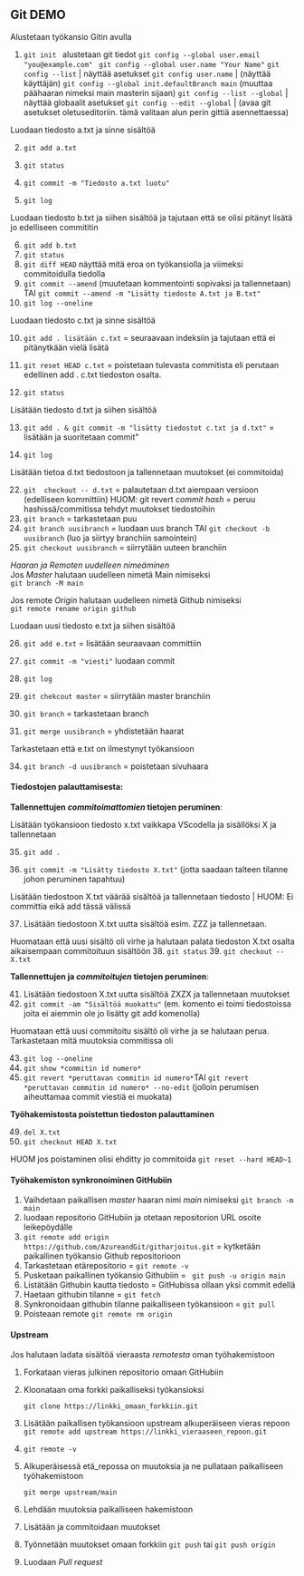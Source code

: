 ## Git DEMO

Alustetaan työkansio Gitin avulla

1. ```git init ```
    alustetaan git tiedot
    ``` git config --global user.email "you@example.com" ```
    ``` git config --global user.name "Your Name"```
    ```git config --list``` | näyttää asetukset
    ```git config user.name``` | (näyttää käyttäjän)
    ```git config --global init.defaultBranch main``` (muuttaa päähaaran nimeksi main masterin sijaan)
    ```git config --list --global``` | näyttää globaalit asetukset
    ```git config --edit --global``` | (avaa git asetukset oletuseditoriin. tämä valitaan alun perin gittiä asennettaessa)

Luodaan tiedosto a.txt ja sinne sisältöä

2.  ```git add a.txt```

3.  ```git status```

4.  ```git commit -m "Tiedosto a.txt luotu"```

5.  ```git log```

Luodaan tiedosto b.txt ja siihen sisältöä ja tajutaan että se olisi pitänyt lisätä jo edelliseen commititin

6.  ```git add b.txt```
7.  ```git status```
8.   ```git diff HEAD``` näyttää mitä eroa on työkansiolla ja viimeksi commitoidulla tiedolla
9.  ```git commit --amend``` (muutetaan kommentointi sopivaksi ja tallennetaan) TAI ```git commit --amend -m "Lisätty tiedosto A.txt ja B.txt"```
9.  ```git log --oneline ```

Luodaan tiedosto c.txt ja sinne sisältöä

10. ```git add . lisätään c.txt``` = seuraavaan indeksiin ja tajutaan että ei pitänytkään vielä lisätä

11. ```git reset HEAD c.txt``` = poistetaan tulevasta commitista eli perutaan edellinen add . c.txt tiedoston osalta.

12. ```git status```

Lisätään tiedosto d.txt ja siihen sisältöä

13.  ```git add . & git commit -m "lisätty tiedostot c.txt ja d.txt"``` = lisätään ja suoritetaan commit"

14.  ```git log```

Lisätään tietoa d.txt tiedostoon ja tallennetaan muutokset (ei commitoida)

22.  ```git  checkout -- d.txt``` = palautetaan d.txt aiempaan versioon (edelliseen kommittiin)
     HUOM: git revert *commit hash* = peruu hashissä/commitissa tehdyt muutokset tiedostoihin
23.  ```git branch``` = tarkastetaan puu
24.  ```git branch uusibranch``` = luodaan uus branch TAI ``git checkout -b uusibranch`` (luo ja siirtyy branchiin samointein)
25.  ```git checkout uusibranch``` = siirrytään uuteen branchiin

*Haaran ja Remoten uudelleen nimeäminen*  
Jos *Master*  halutaan uudelleen nimetä Main nimiseksi  
``git branch -M main``  

Jos remote *Origin* halutaan uudelleen nimetä Github nimiseksi  
``git remote rename origin github``  

Luodaan uusi tiedosto e.txt ja siihen sisältöä

26.  ```git add e.txt``` = lisätään seuraavaan committiin
27.  ```git commit -m "viesti"``` luodaan commit
28.  ```git log``` 
29.  ```git chekcout master``` = siirrytään master branchiin

30.  ```git branch``` = tarkastetaan branch
31.  ```git merge uusibranch``` = yhdistetään haarat

Tarkastetaan että e.txt on ilmestynyt työkansioon

34.  ```git branch -d uusibranch``` = poistetaan sivuhaara

#### Tiedostojen palauttamisesta: 

**Tallennettujen *commitoimattomien* tietojen peruminen**: 

Lisätään työkansioon tiedosto x.txt vaikkapa VScodella ja sisällöksi X ja tallennetaan

35. ```git add .```

36.  ```git commit -m "Lisätty tiedosto X.txt"``` (jotta saadaan talteen tilanne johon peruminen tapahtuu)

Lisätään tiedostoon X.txt väärää sisältöä ja tallennetaan tiedosto | HUOM:  Ei committia eikä add tässä välissä

37. Lisätään tiedostoon X.txt uutta sisältöä esim. ZZZ ja tallennetaan.

Huomataan että uusi sisältö oli virhe ja halutaan palata tiedoston X.txt osalta aikaisempaan commitoituun sisältöön
38.  ```git status```
39.  ```git checkout -- X.txt```

**Tallennettujen ja *commitoitujen* tietojen peruminen**:

41. Lisätään tiedostoon X.txt uutta sisältöä ZXZX ja tallennetaan muutokset
42.  ```git commit -am "Sisältöä muokattu"``` (em. komento ei toimi tiedostoissa joita ei aiemmin ole jo lisätty git add komenolla)

Huomataan että uusi commitoitu sisältö oli virhe ja se halutaan perua. Tarkastetaan mitä muutoksia commitissa oli

43.  ```git log --oneline```
44.  ```git show *commitin id numero*```
45.  ```git revert *peruttavan commitin id numero*```TAI ```git revert *peruttavan commitin id numero* --no-edit``` (jolloin perumisen aiheuttamaa commit viestiä ei muokata)

**Työhakemistosta poistettun tiedoston palauttaminen**

49.  ```del X.txt```
50.  ```git checkout HEAD X.txt```

HUOM jos poistaminen olisi ehditty jo commitoida
 ```git reset --hard HEAD~1```

#### Työhakemiston synkronoiminen GitHubiin

1. Vaihdetaan paikallisen *master* haaran nimi *main* nimiseksi
   ``git branch -m main``
1. luodaan repositorio GitHubiin ja otetaan repositorion URL osoite leikepöydälle
2.  ```git remote add origin https://github.com/AzureandGit/githarjoitus.git``` = kytketään paikallinen työkansio Github repositorioon
3. Tarkastetaan etärepositorio =  ```git remote -v```
5. Pusketaan paikallinen työkansio Githubiin =  ``` git push -u origin main``` 
5. Listätään Githubin kautta tiedosto = GitHubissa ollaan yksi commit edellä
6. Haetaan githubin tilanne = ```git fetch```
7. Synkronoidaan githubin tilanne paikalliseen työkansioon = ``` git pull ```
7. Poisteaan remote ```git remote rm origin``` 

#### Upstream

Jos halutaan ladata sisältöä vieraasta *remotesta* oman työhakemistoon

1. Forkataan vieras julkinen repositorio omaan GitHubiin

2. Kloonataan oma forkki paikalliseksi työkansioksi

   ``git clone https://linkki_omaan_forkkiin.git``

3. Lisätään paikallisen työkansioon upstream alkuperäiseen vieras repoon
   ``git remote add upstream https://linkki_vieraaseen_repoon.git``

4. ``git remote -v``

5. Alkuperäisessä etä_repossa on muutoksia ja ne pullataan paikalliseen työhakemistoon

   ``git merge upstream/main``

6. Lehdään muutoksia paikalliseen hakemistoon

7. Lisätään ja commitoidaan  muutokset

8. Työnnetään muutokset omaan forkkiin
   ``git push`` tai ``git push origin``

9. Luodaan *Pull request*




